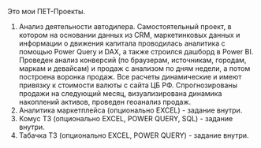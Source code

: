 Это мои ПЕТ-Проекты.
1. Анализ деятельности автодилера. Самостоятельный проект, в котором на основании данных из CRM, маркетинковых данных и информации о движения капитала проводилась аналитика с помощью Power Query и DAX, а также строился дашборд в Power BI. Проведен анализ конверсий (по браузерам, источникам, городам, маркам  и девайсам) и продаж с анализом по дням недели, а потом построена воронка продаж. Все расчеты динамические и имеют привязку к стоимости валюты с сайта ЦБ РФ. Спрогнозированы продажи на следующий месяц, визуализирована динамика накоплений активов, проведен геоанализ продаж.
2. Аналитика маркетплейса (опционально EXCEL) - задание внутри.
3. Комус ТЗ (опционально EXCEL, POWER QUERY, SQL) - задание внутри.
4. Табачка ТЗ (опционально EXCEL, POWER QUERY) - задание внутри.
